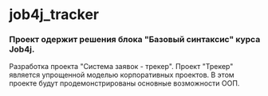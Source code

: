# job4j_tracker

### Проект одержит решения блока "Базовый синтаксис" курса Job4j.

Разработка проекта "Система заявок - трекер".
Проект "Трекер" является упрощенной моделью корпоративных проектов.
В этом проекте будут продемонстрированы основные возможности ООП.